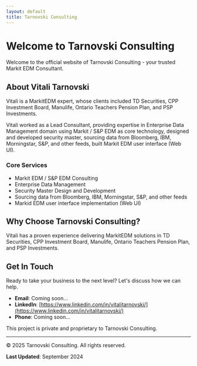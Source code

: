 ```yaml
---
layout: default
title: Tarnovski Consulting
---
```


# Welcome to Tarnovski Consulting

Welcome to the official website of Tarnovski Consulting - your trusted Markit EDM Consultant.

## About Vitali Tarnovski

Vitali is a MarkitEDM expert, whose clients included TD Securities, CPP Investment Board, Manulife, Ontario Teachers Pension Plan, and PSP Investments. 

Vitali worked as a Lead Consultant, providing expertise in Enterprise Data Management domain using Markit / S&P EDM as core technology, designed and developed security master, sourcing data from Bloomberg, IBM, Morningstar, S&P, and other feeds, built Markit EDM user interface (Web UI). 

### Core Services

- Markit EDM / S&P EDM Consulting
- Enterprise Data Management
- Security Master Design and Development
- Sourcing data from Bloomberg, IBM, Morningstar, S&P, and other feeds
- Markid EDM user interface implementation (Web UI)

## Why Choose Tarnovski Consulting?

Vitali has a proven experience delivering MarkitEDM solutions in TD Securities, CPP Investment Board, Manulife, Ontario Teachers Pension Plan, and PSP Investments.

## Get In Touch

Ready to take your business to the next level? Let's discuss how we can help.

- **Email**: Coming soon...
- **LinkedIn**: [https://www.linkedin.com/in/vitalitarnovski/](https://www.linkedin.com/in/vitalitarnovski/)
- **Phone**: Coming soon...

This project is private and proprietary to Tarnovski Consulting.

---

© 2025 Tarnovski Consulting. All rights reserved.

**Last Updated**: September 2024
